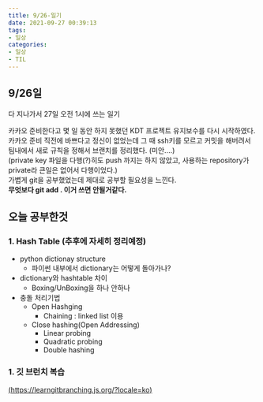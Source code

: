 ```yaml
---
title: 9/26-일기
date: 2021-09-27 00:39:13
tags:
- 일상
categories:
- 일상
- TIL
---
```

## 9/26일
다 지나가서 27일 오전 1시에 쓰는 일기

카카오 준비한다고 몇 일 동안 하지 못했던 KDT 프로젝트 유지보수를 다시 시작하였다.  
카카오 준비 직전에 바쁘다고 정신이 없었는데 그 때 ssh키를 모르고 커밋을 해버려서 팀내에서 새로 규칙을 정해서 브랜치를 정리했다. (미안....)  
(private key 파일을 다행(?)히도 push 까지는 하지 않았고, 사용하는 repository가 private라 큰일은 없어서 다행이었다.)  
가볍게 git을 공부했었는데 제대로 공부할 필요성을 느낀다.  
**무엇보다 git add . 이거 쓰면 안될거같다.**

## 오늘 공부한것  
### 1. Hash Table (추후에 자세히 정리예정)
* python dictionay structure
  * 파이썬 내부에서 dictionary는 어떻게 돌아가나?
* dictionary와 hashtable 차이
  * Boxing/UnBoxing을 하나 안하나
* 충돌 처리기법
  * Open Hashging
    * Chaining : linked list 이용
  * Close hashing(Open Addressing)
    * Linear probing
    * Quadratic probing
    * Double hashing

### 1. 깃 브런치 복습
[(https://learngitbranching.js.org/?locale=ko)](https://learngitbranching.js.org/?locale=ko)